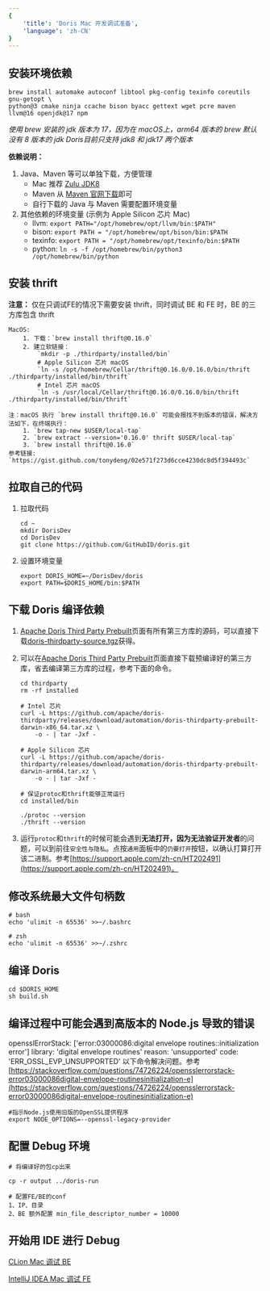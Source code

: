 ```yaml
---
{
    'title': 'Doris Mac 开发调试准备', 
    'language': 'zh-CN'
}
---
```


<!--
Licensed to the Apache Software Foundation (ASF) under one
or more contributor license agreements.  See the NOTICE file
distributed with this work for additional information
regarding copyright ownership.  The ASF licenses this file
to you under the Apache License, Version 2.0 (the
"License"); you may not use this file except in compliance
with the License.  You may obtain a copy of the License at

  http://www.apache.org/licenses/LICENSE-2.0

Unless required by applicable law or agreed to in writing,
software distributed under the License is distributed on an
"AS IS" BASIS, WITHOUT WARRANTIES OR CONDITIONS OF ANY
KIND, either express or implied.  See the License for the
specific language governing permissions and limitations
under the License.
-->

## 安装环境依赖

```shell
brew install automake autoconf libtool pkg-config texinfo coreutils gnu-getopt \
python@3 cmake ninja ccache bison byacc gettext wget pcre maven llvm@16 openjdk@17 npm
```

*使用 brew 安装的 jdk 版本为 17，因为在 macOS上，arm64 版本的 brew 默认没有 8 版本的 jdk*
*Doris目前只支持 jdk8 和 jdk17 两个版本*

**依赖说明：**
1. Java、Maven 等可以单独下载，方便管理
    - Mac 推荐 [Zulu JDK8](https://www.azul.com/downloads/?version=java-8-lts&os=macos&package=jdk#zulu)
    - Maven 从 [Maven 官网下载](https://maven.apache.org/download.cgi)即可
    - 自行下载的 Java 与 Maven 需要配置环境变量
2. 其他依赖的环境变量 (示例为 Apple Silicon 芯片 Mac)
    - llvm: `export PATH="/opt/homebrew/opt/llvm/bin:$PATH"`
    - bison: `export PATH = "/opt/homebrew/opt/bison/bin:$PATH`
    - texinfo: `export PATH = "/opt/homebrew/opt/texinfo/bin:$PATH`
    - python: `ln -s -f /opt/homebrew/bin/python3 /opt/homebrew/bin/python`
   
## 安装 thrift

**注意：** 仅在只调试FE的情况下需要安装 thrift，同时调试 BE 和 FE 时，BE 的三方库包含 thrift

```shell
MacOS: 
    1. 下载：`brew install thrift@0.16.0`
    2. 建立软链接： 
        `mkdir -p ./thirdparty/installed/bin`
        # Apple Silicon 芯片 macOS
        `ln -s /opt/homebrew/Cellar/thrift@0.16.0/0.16.0/bin/thrift ./thirdparty/installed/bin/thrift`
        # Intel 芯片 macOS
        `ln -s /usr/local/Cellar/thrift@0.16.0/0.16.0/bin/thrift ./thirdparty/installed/bin/thrift`

注：macOS 执行 `brew install thrift@0.16.0` 可能会报找不到版本的错误，解决方法如下，在终端执行：
    1. `brew tap-new $USER/local-tap`
    2. `brew extract --version='0.16.0' thrift $USER/local-tap`
    3. `brew install thrift@0.16.0`
参考链接: `https://gist.github.com/tonydeng/02e571f273d6cce4230dc8d5f394493c`
```

## 拉取自己的代码

1. 拉取代码

    ```shell
    cd ~
    mkdir DorisDev
    cd DorisDev
    git clone https://github.com/GitHubID/doris.git
    ```

2. 设置环境变量
 
    ```shell
    export DORIS_HOME=~/DorisDev/doris
    export PATH=$DORIS_HOME/bin:$PATH
    ```

## 下载 Doris 编译依赖

1. [Apache Doris Third Party Prebuilt](https://github.com/apache/doris-thirdparty/releases/tag/automation)页面有所有第三方库的源码，可以直接下载[doris-thirdparty-source.tgz](https://github.com/apache/doris-thirdparty/releases/download/automation/doris-thirdparty-source.tgz)获得。

2. 可以在[Apache Doris Third Party Prebuilt](https://github.com/apache/doris-thirdparty/releases/tag/automation)页面直接下载预编译好的第三方库，省去编译第三方库的过程，参考下面的命令。
    
    ```shell
    cd thirdparty
    rm -rf installed

    # Intel 芯片
    curl -L https://github.com/apache/doris-thirdparty/releases/download/automation/doris-thirdparty-prebuilt-darwin-x86_64.tar.xz \
        -o - | tar -Jxf -

    # Apple Silicon 芯片
    curl -L https://github.com/apache/doris-thirdparty/releases/download/automation/doris-thirdparty-prebuilt-darwin-arm64.tar.xz \
        -o - | tar -Jxf -

    # 保证protoc和thrift能够正常运行
    cd installed/bin

    ./protoc --version
    ./thrift --version
    ```
3. 运行`protoc`和`thrift`的时候可能会遇到**无法打开，因为无法验证开发者**的问题，可以到前往`安全性与隐私`。点按`通用`面板中的`仍要打开`按钮，以确认打算打开该二进制。参考[https://support.apple.com/zh-cn/HT202491](https://support.apple.com/zh-cn/HT202491)。

## 修改系统最大文件句柄数

```shell
# bash
echo 'ulimit -n 65536' >>~/.bashrc
    
# zsh
echo 'ulimit -n 65536' >>~/.zshrc
```

## 编译 Doris

```shell
cd $DORIS_HOME
sh build.sh
```

## 编译过程中可能会遇到高版本的 Node.js 导致的错误

opensslErrorStack: ['error:03000086:digital envelope routines::initialization error']
library: 'digital envelope routines'
reason: 'unsupported'
code: 'ERR_OSSL_EVP_UNSUPPORTED'
以下命令解决问题。参考[https://stackoverflow.com/questions/74726224/opensslerrorstack-error03000086digital-envelope-routinesinitialization-e](https://stackoverflow.com/questions/74726224/opensslerrorstack-error03000086digital-envelope-routinesinitialization-e)

```shell
#指示Node.js使用旧版的OpenSSL提供程序
export NODE_OPTIONS=--openssl-legacy-provider
```


## 配置 Debug 环境

```shell
# 将编译好的包cp出来
    
cp -r output ../doris-run
    
# 配置FE/BE的conf
1、IP、目录
2、BE 额外配置 min_file_descriptor_number = 10000
```

## 开始用 IDE 进行 Debug

[CLion Mac 调试 BE](./be-clion-dev.md)

[IntelliJ IDEA Mac 调试 FE](./fe-idea-dev.md)
